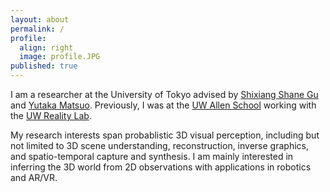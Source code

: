 ```yaml
---
layout: about
permalink: /
profile:
  align: right
  image: profile.JPG
published: true
---
```


I am a researcher at the University of Tokyo advised by [Shixiang Shane Gu](https://sites.google.com/view/gugurus/home) and [Yutaka Matsuo](http://ymatsuo.com/index.html).
Previously, I was at the [UW Allen School](https://www.cs.washington.edu/) working with the [UW Reality Lab](https://realitylab.uw.edu/).

My research interests span probablistic 3D visual perception, including but not limited to 3D scene understanding, reconstruction, inverse graphics, and spatio-temporal capture and synthesis. I am mainly interested in inferring the 3D world from 2D observations with applications in robotics and AR/VR.


